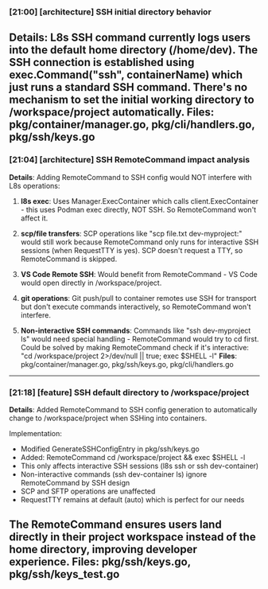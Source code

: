 ### [21:00] [architecture] SSH initial directory behavior
**Details**: L8s SSH command currently logs users into the default home directory (/home/dev). The SSH connection is established using exec.Command("ssh", containerName) which just runs a standard SSH command. There's no mechanism to set the initial working directory to /workspace/project automatically.
**Files**: pkg/container/manager.go, pkg/cli/handlers.go, pkg/ssh/keys.go
---

### [21:04] [architecture] SSH RemoteCommand impact analysis
**Details**: Adding RemoteCommand to SSH config would NOT interfere with L8s operations:

1. **l8s exec**: Uses Manager.ExecContainer which calls client.ExecContainer - this uses Podman exec directly, NOT SSH. So RemoteCommand won't affect it.

2. **scp/file transfers**: SCP operations like "scp file.txt dev-myproject:" would still work because RemoteCommand only runs for interactive SSH sessions (when RequestTTY is yes). SCP doesn't request a TTY, so RemoteCommand is skipped.

3. **VS Code Remote SSH**: Would benefit from RemoteCommand - VS Code would open directly in /workspace/project.

4. **git operations**: Git push/pull to container remotes use SSH for transport but don't execute commands interactively, so RemoteCommand won't interfere.

5. **Non-interactive SSH commands**: Commands like "ssh dev-myproject ls" would need special handling - RemoteCommand would try to cd first. Could be solved by making RemoteCommand check if it's interactive: "cd /workspace/project 2>/dev/null || true; exec $SHELL -l"
**Files**: pkg/container/manager.go, pkg/ssh/keys.go, pkg/cli/handlers.go
---

### [21:18] [feature] SSH default directory to /workspace/project
**Details**: Added RemoteCommand to SSH config generation to automatically change to /workspace/project when SSHing into containers. 

Implementation:
- Modified GenerateSSHConfigEntry in pkg/ssh/keys.go
- Added: RemoteCommand cd /workspace/project && exec $SHELL -l
- This only affects interactive SSH sessions (l8s ssh or ssh dev-container)
- Non-interactive commands (ssh dev-container ls) ignore RemoteCommand by SSH design
- SCP and SFTP operations are unaffected
- RequestTTY remains at default (auto) which is perfect for our needs

The RemoteCommand ensures users land directly in their project workspace instead of the home directory, improving developer experience.
**Files**: pkg/ssh/keys.go, pkg/ssh/keys_test.go
---

